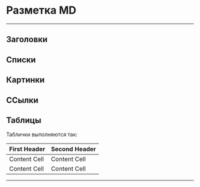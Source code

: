 # Разметка MD
***
## Заголовки

## Списки

## Картинки

## ССылки

## Таблицы
Таблички выполняются так: 

| First Header | Second Header |
| ------------- | ------------- |
| Content Cell | Content Cell |
| Content Cell | Content Cell |

***